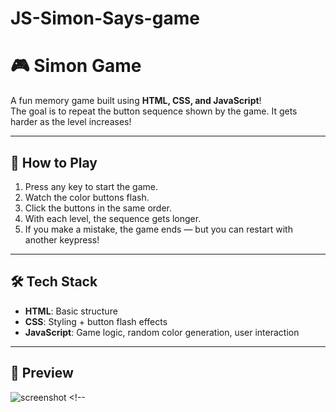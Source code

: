 # JS-Simon-Says-game

# 🎮 Simon Game

A fun memory game built using **HTML, CSS, and JavaScript**!  
The goal is to repeat the button sequence shown by the game. It gets harder as the level increases!

---

## 🧠 How to Play

1. Press any key to start the game.
2. Watch the color buttons flash.
3. Click the buttons in the same order.
4. With each level, the sequence gets longer.
5. If you make a mistake, the game ends — but you can restart with another keypress!

---

## 🛠️ Tech Stack

- **HTML**: Basic structure
- **CSS**: Styling + button flash effects
- **JavaScript**: Game logic, random color generation, user interaction

---

## 📸 Preview

![screenshot](./screenshot.png) <!--
